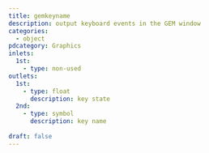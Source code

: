 ```yaml
---
title: gemkeyname
description: output keyboard events in the GEM window
categories:
  - object
pdcategory: Graphics
inlets:
  1st:
    - type: non-used
outlets:
  1st:
    - type: float
      description: key state
  2nd:
    - type: symbol
      description: key name
    
draft: false
---
```

